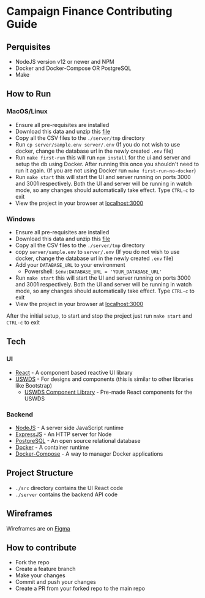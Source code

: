 # Campaign Finance Contributing Guide

## Perquisites

- NodeJS version v12 or newer and NPM
- Docker and Docker-Compose OR PostgreSQL
- Make

## How to Run

### MacOS/Linux

- Ensure all pre-requisites are installed
- Download this data and unzip this [file](https://drive.google.com/file/d/1KMMrK0WIPdJyqb76j4VOw3q9pZomDbqX/view?usp=sharing)
- Copy all the CSV files to the `./server/tmp` directory
- Run `cp server/sample.env server/.env` (If you do not wish to use docker, change the database url in the newly created `.env` file)
- Run `make first-run` this will run `npm install` for the ui and server and setup the db using Docker. After running this once you shouldn't need to run it again. (If you are not using Docker run `make first-run-no-docker`)
- Run `make start` this will start the UI and server running on ports 3000 and 3001 respectively. Both the UI and server will be running in watch mode, so any changes should automatically take effect. Type `CTRL-c` to exit
- View the project in your browser at [localhost:3000](http://localhost:3000)

### Windows

- Ensure all pre-requisites are installed
- Download this data and unzip this [file](https://drive.google.com/file/d/1KMMrK0WIPdJyqb76j4VOw3q9pZomDbqX/view?usp=sharing)
- Copy all the CSV files to the `./server/tmp` directory
- copy `server/sample.env` to `server/.env` (If you do not wish to use docker, change the database url in the newly created `.env` file)
- Add your `DATABASE_URL` to your environment
  - Powershell: `$env:DATABASE_URL = 'YOUR_DATABASE_URL'`
- Run `make start` this will start the UI and server running on ports 3000 and 3001 respectively. Both the UI and server will be running in watch mode, so any changes should automatically take effect. Type `CTRL-c` to exit
- View the project in your browser at [localhost:3000](http://localhost:3000)

After the initial setup, to start and stop the project just run `make start` and `CTRL-c` to exit

## Tech

### UI

- [React](https://reactjs.org/) - A component based reactive UI library
- [USWDS](https://designsystem.digital.gov/) - For designs and components (this is similar to other libraries like Bootstrap)
  - [USWDS Component Library](https://github.com/trussworks/react-uswds) - Pre-made React components for the USWDS

### Backend

- [NodeJS](https://nodejs.org) - A server side JavaScript runtime
- [ExpressJS](https://expressjs.com) - An HTTP server for Node
- [PostgreSQL](https://www.postgresql.org/) - An open source relational database
- [Docker](https://docker.io) - A container runtime
- [Docker-Compose](https://docs.docker.com/compose/) - A way to manager Docker applications

## Project Structure

- `./src` directory contains the UI React code
- `./server` contains the backend API code

## Wireframes

Wireframes are on [Figma](https://www.figma.com/proto/OcC48DWJjwCsPigGa9vb82/Campaign-Finance-Dashboard-Wireframes?node-id=2%3A59&viewport=-1320%2C-986%2C0.3811715841293335&scaling=scale-down-width)

## How to contribute

- Fork the repo
- Create a feature branch
- Make your changes
- Commit and push your changes
- Create a PR from your forked repo to the main repo
